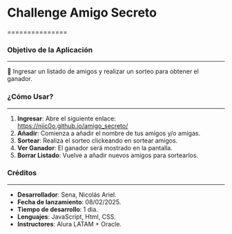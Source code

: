 # Challenge Amigo Secreto
===============

### Objetivo de la Aplicación
-------------------------

🎯 Ingresar un listado de amigos y realizar un sorteo para obtener el ganador.

### ¿Cómo Usar?
--------------

1. **Ingresar**: Abre el siguiente enlace: https://niic0o.github.io/amigo_secreto/
2. **Añadir**: Comienza a añadir el nombre de tus amigos y/o amigas.
3. **Sortear**: Realiza el sorteo clickeando en sortear amigos.
4. **Ver Ganador**: El ganador será mostrado en la pantalla.
5. **Borrar Listado**: Vuelve a añadir nuevos amigos para sortearlos.

### Créditos
---------

* **Desarrollador**: Sena, Nicolás Ariel.
* **Fecha de lanzamiento**: 08/02/2025.
* **Tiempo de desarrollo**: 1 dia.
* **Lenguajes**: JavaScript, Html, CSS.
* **Instructores**: Alura LATAM + Oracle.
